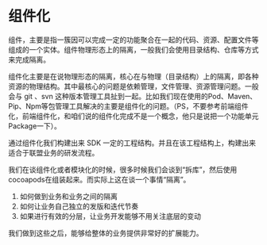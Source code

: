 # 组件化

组件，主要是指一簇因可以完成一定的功能聚合在一起的代码、资源、配置文件等组成的一个实体。组件物理形态上的隔离，一般我们会使用目录结构、仓库等方式来完成隔离。

组件化主要是在说物理形态的隔离，核心在与物理（目录结构）上的隔离，即各种资源的物理结构。其中最核心的问题是依赖管理，文件管理、资源管理问题。一般会与 git 、svn 这种版本管理工具扯到一起。比如我们现在使用的Pod、Maven、Pip、Npm等包管理工具解决的主要是组件化的问题。（PS，不要参考前端组件化，前端组件化，和咱们说的组件化完成不是一个概念，他只是说把一个功能单元Package一下）。

通过组件化我们构建出来 SDK 一定的工程结构。并且在该工程结构上，构建出来适合于联盟业务的研发流程。

我们在谈组件化或者模块化的时候，很多时候我们会谈到“拆库”，然后使用cocoapods在组装起来。而实际上这在谈一个事情“隔离”。

1. 如何做到业务和业务之间的隔离
2. 如何让业务自己独立的发版和迭代节奏
3. 如果进行有效的分层，让业务开发能够不用关注底层的变动

我们做到这些之后，能够给整体的业务提供非常好的扩展能力。

